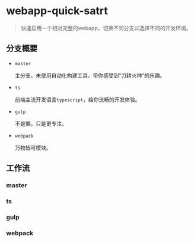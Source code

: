 # webapp-quick-satrt

> 快速启用一个相对完整的webapp，切换不同分支以选择不同的开发环境。

## 分支概要

+ `master`

  主分支。未使用自动化构建工具，带你感受到“刀耕火种”的乐趣。

+ `ts`

  前端主流开发语言`typescript`，给你流畅的开发体验。

+ `gulp`

  不是懒，只是更专注。

+ `webpack`

  万物皆可模块。

## 工作流

### master

### ts

### gulp

### webpack